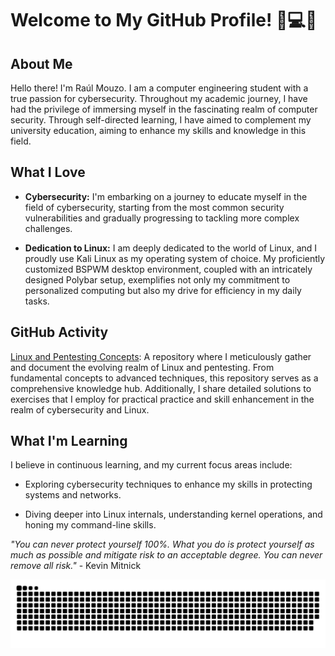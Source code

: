 # Welcome to My GitHub Profile! 👋💻✨

## About Me

Hello there! I'm Raúl Mouzo. I am a computer engineering student with a true passion for cybersecurity. Throughout my academic journey, I have had the privilege of immersing myself in the fascinating realm of computer security. Through self-directed learning, I have aimed to complement my university education, aiming to enhance my skills and knowledge in this field.


## What I Love

- **Cybersecurity:** I'm embarking on a journey to educate myself in the field of cybersecurity, starting from the most common security vulnerabilities and gradually progressing to tackling more complex challenges.

- **Dedication to Linux:** I am deeply dedicated to the world of Linux, and I proudly use Kali Linux as my operating system of choice. My proficiently customized BSPWM desktop environment, coupled with an intricately designed Polybar setup, exemplifies not only my commitment to personalized computing but also my drive for efficiency in my daily tasks.

## GitHub Activity

[Linux and Pentesting Concepts](https://github.com/raulmouzo/Pentesting): A repository where I meticulously gather and document the evolving realm of Linux and pentesting. From fundamental concepts to advanced techniques, this repository serves as a comprehensive knowledge hub. Additionally, I share detailed solutions to exercises that I employ for practical practice and skill enhancement in the realm of cybersecurity and Linux.

## What I'm Learning

I believe in continuous learning, and my current focus areas include:

- Exploring cybersecurity techniques to enhance my skills in protecting systems and networks.

- Diving deeper into Linux internals, understanding kernel operations, and honing my command-line skills.

_"You can never protect yourself 100%. What you do is protect yourself as much as possible and mitigate risk to an acceptable degree. You can never remove all risk."_ - Kevin Mitnick


![Snake animation](snake_animation.svg)